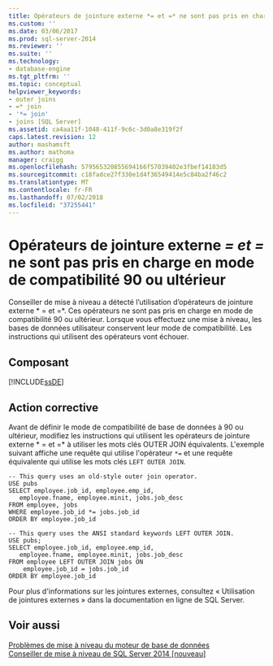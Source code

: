 ```yaml
---
title: Opérateurs de jointure externe *= et =* ne sont pas pris en charge en mode de compatibilité 90 ou ultérieur | Microsoft Docs
ms.custom: ''
ms.date: 03/06/2017
ms.prod: sql-server-2014
ms.reviewer: ''
ms.suite: ''
ms.technology:
- database-engine
ms.tgt_pltfrm: ''
ms.topic: conceptual
helpviewer_keywords:
- outer joins
- =* join
- '*= join'
- joins [SQL Server]
ms.assetid: ca4aa11f-1048-411f-9c6c-3d0a8e319f2f
caps.latest.revision: 12
author: mashamsft
ms.author: mathoma
manager: craigg
ms.openlocfilehash: 579565320855694166f57039402e3fbef14183d5
ms.sourcegitcommit: c18fadce27f330e1d4f36549414e5c84ba2f46c2
ms.translationtype: MT
ms.contentlocale: fr-FR
ms.lasthandoff: 07/02/2018
ms.locfileid: "37255441"
---
```

# <a name="outer-join-operators--and--are-not-supported-in-90-or-later-compatibility-modes"></a>Opérateurs de jointure externe *= et =* ne sont pas pris en charge en mode de compatibilité 90 ou ultérieur
  Conseiller de mise à niveau a détecté l’utilisation d’opérateurs de jointure externe * = et =\*. Ces opérateurs ne sont pas pris en charge en mode de compatibilité 90 ou ultérieur. Lorsque vous effectuez une mise à niveau, les bases de données utilisateur conservent leur mode de compatibilité. Les instructions qui utilisent des opérateurs vont échouer.  
  
## <a name="component"></a>Composant  
 [!INCLUDE[ssDE](../../includes/ssde-md.md)]  
  
## <a name="corrective-action"></a>Action corrective  
 Avant de définir le mode de compatibilité de base de données à 90 ou ultérieur, modifiez les instructions qui utilisent les opérateurs de jointure externe * = et =\* à utiliser les mots clés OUTER JOIN équivalents. L'exemple suivant affiche une requête qui utilise l'opérateur `*=` et une requête équivalente qui utilise les mots clés `LEFT OUTER JOIN`.  
  
```  
-- This query uses an old-style outer join operator.  
USE pubs  
SELECT employee.job_id, employee.emp_id,  
   employee.fname, employee.minit, jobs.job_desc  
FROM employee, jobs   
WHERE employee.job_id *= jobs.job_id  
ORDER BY employee.job_id  
  
-- This query uses the ANSI standard keywords LEFT OUTER JOIN.  
USE pubs;  
SELECT employee.job_id, employee.emp_id,  
   employee.fname, employee.minit, jobs.job_desc  
FROM employee LEFT OUTER JOIN jobs ON   
    employee.job_id = jobs.job_id  
ORDER BY employee.job_id  
```  
  
 Pour plus d'informations sur les jointures externes, consultez « Utilisation de jointures externes » dans la documentation en ligne de SQL Server.  
  
## <a name="see-also"></a>Voir aussi  
 [Problèmes de mise à niveau du moteur de base de données](../../../2014/sql-server/install/database-engine-upgrade-issues.md)   
 [Conseiller de mise à niveau de SQL Server 2014 &#91;nouveau&#93;](/sql/2014/sql-server/install/sql-server-2014-upgrade-advisor)  
  
  
